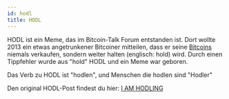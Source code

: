 ```yaml
---
id: hodl
title: HODL
---
```


HODL ist ein Meme, das im Bitcoin-Talk Forum entstanden ist. Dort wollte 2013 ein etwas angetrunkener Bitcoiner mitteilen, dass er seine [Bitcoins](../b/bitcoin) niemals verkaufen, sondern weiter halten (englisch: hold) wird. Durch einen Tippfehler wurde aus "hold" HODL und ein Meme war geboren.

Das Verb zu HODL ist "hodlen", und Menschen die hodlen sind "Hodler"

Den original HODL-Post findest du hier: [I AM HODLING](https://bitcointalk.org/index.php?topic=375643.0)
